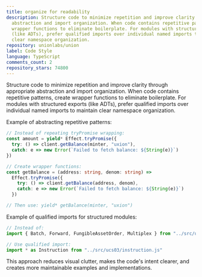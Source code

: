 ```yaml
---
title: organize for readability
description: Structure code to minimize repetition and improve clarity through appropriate
  abstraction and import organization. When code contains repetitive patterns, create
  wrapper functions to eliminate boilerplate. For modules with structured exports
  (like ADTs), prefer qualified imports over individual named imports to maintain
  clear namespace organization.
repository: unionlabs/union
label: Code Style
language: TypeScript
comments_count: 2
repository_stars: 74800
---
```


Structure code to minimize repetition and improve clarity through appropriate abstraction and import organization. When code contains repetitive patterns, create wrapper functions to eliminate boilerplate. For modules with structured exports (like ADTs), prefer qualified imports over individual named imports to maintain clear namespace organization.

Example of abstracting repetitive patterns:
```typescript
// Instead of repeating tryPromise wrapping:
const amount = yield* Effect.tryPromise({
  try: () => client.getBalance(minter, "uxion"),
  catch: e => new Error(`Failed to fetch balance: ${String(e)}`)
})

// Create wrapper functions:
const getBalance = (address: string, denom: string) => 
  Effect.tryPromise({
    try: () => client.getBalance(address, denom),
    catch: e => new Error(`Failed to fetch balance: ${String(e)}`)
  })

// Then use: yield* getBalance(minter, "uxion")
```

Example of qualified imports for structured modules:
```typescript
// Instead of:
import { Batch, Forward, FungibleAssetOrder, Multiplex } from "../src/ucs03/instruction.js"

// Use qualified import:
import * as Instruction from "../src/ucs03/instruction.js"
```

This approach reduces visual clutter, makes the code's intent clearer, and creates more maintainable examples and implementations.